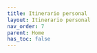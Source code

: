 ```yaml
---
title: Itinerario personal
layout: Itinerario personal
nav_order: 7
parent: Home
has_toc: false
---
```

